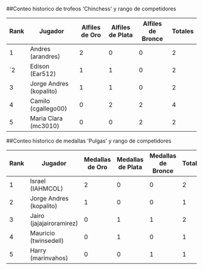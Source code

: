 ##Conteo historico de trofeos 'Chinchess' y rango de competidores

| Rank | Jugador                 | Alfiles de Oro | Alfiles de Plata | Alfiles de Bronce | Totales |
|------|-------------------------|----------------|------------------|-------------------|---------|
|    1 | Andres (arandres)       |              2 |                0 |                 0 |       2 |
|   `2 | Edison (Ear512)         |              1 |                1 |                 0 |       2 |
|    3 | Jorge Andres (kopalito) |              1 |                1 |                 0 |       2 |
|    4 | Camilo (cgallego00)     |              0 |                2 |                 2 |       4 |
|    5 | Maria Clara (mc3010)    |              0 |                0 |                 2 |       2 |

##Conteo historico de medallas 'Pulgas' y rango de competidores

| Rank | Jugador                  | Medallas de Oro | Medallas de Plata | Medallas de Bronce | Totales |
|------|--------------------------|-----------------|-------------------|--------------------|---------|
|    1 | Israel (IAHMCOL)         |               2 |                 0 |                  0 |       2 |
|    2 | Jorge Andres (kopalito)  |               1 |                 0 |                  0 |       1 |
|    3 | Jairo (jajajairoramirez) |               0 |                 1 |                  1 |       2 |
|    4 | Mauricio (twinsedell)    |               0 |                 1 |                  0 |       1 |
|    5 | Harry (marinvahos)       |               0 |                 0 |                  1 |       1 |

